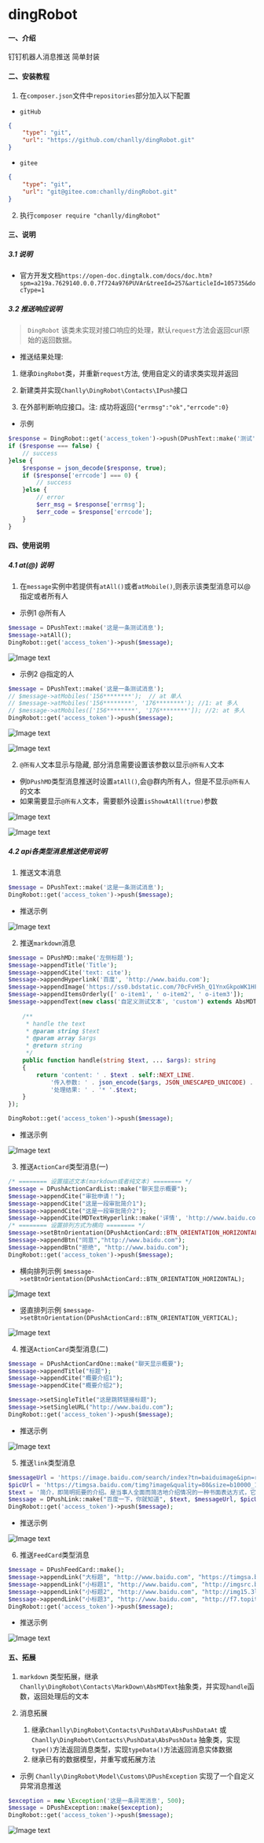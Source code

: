 # dingRobot

#### 一、介绍
钉钉机器人消息推送 简单封装

#### 二、安装教程

1. 在`composer.json`文件中`repositories`部分加入以下配置

* `gitHub`

```json
{
    "type": "git",
    "url": "https://github.com/chanlly/dingRobot.git"
}
```

* `gitee`

```json
{
    "type": "git",
    "url": "git@gitee.com:chanlly/dingRobot.git"
}
```

2. 执行`composer require "chanlly/dingRobot"`

#### 三、说明

##### 3.1 说明

* 官方开发文档`https://open-doc.dingtalk.com/docs/doc.htm?spm=a219a.7629140.0.0.7f724a976PUVAr&treeId=257&articleId=105735&docType=1`

##### 3.2 推送响应说明

> `DingRobot` 该类未实现对接口响应的处理，默认`request`方法会返回curl原始的返回数据。

* 推送结果处理:

1. 继承`DingRobot`类，并重新`request`方法, 使用自定义的请求类实现并返回 

2. 新建类并实现`Chanlly\DingRobot\Contacts\IPush`接口

3. 在外部判断响应接口。注: 成功将返回`{"errmsg":"ok","errcode":0}`

* 示例

```php
$response = DingRobot::get('access_token')->push(DPushText::make('测试'));
if ($response === false) {
    // success
}else {
    $response = json_decode($response, true);
    if ($response['errcode'] === 0) {
        // success
    }else {
        // error
        $err_msg = $response['errmsg'];
        $err_code = $response['errcode'];
    }
}

```


#### 四、使用说明

##### 4.1 at(@) 说明

1. 在`message`实例中若提供有`atAll()`或者`atMobile()`,则表示该类型消息可以@指定或者所有人

* 示例1 @所有人

```php
$message = DPushText::make('这是一条测试消息');
$message->atAll();
DingRobot::get('access_token')->push($message);
```

![Image text](https://raw.githubusercontent.com/chanlly/dingRobot/master/resource/image/robot_at_all.png)

* 示例2 @指定的人

```php
$message = DPushText::make('这是一条测试消息');
// $message->atMobiles('156********');  // at 单人
// $message->atMobiles('156********', '176********'); //1: at 多人
// $message->atMobiles(['156********', '176********']); //2: at 多人
DingRobot::get('access_token')->push($message);
```

![Image text](https://raw.githubusercontent.com/chanlly/dingRobot/master/resource/image/robot_at_mobile.png)

![Image text](https://raw.githubusercontent.com/chanlly/dingRobot/master/resource/image/robot_at_mobile_more.png)

2. `@所有人`文本显示与隐藏, 部分消息需要设置该参数以显示`@所有人`文本

* 例`DPushMD`类型消息推送时设置`atAll()`,会@群内所有人，但是不显示`@所有人`的文本
* 如果需要显示`@所有人`文本，需要额外设置`isShowAtAll(true)`参数

![Image text](https://raw.githubusercontent.com/chanlly/dingRobot/master/resource/image/robot_md_at_all.png)

![Image text](https://raw.githubusercontent.com/chanlly/dingRobot/master/resource/image/robot_md_at_mobile.png)

##### 4.2 api各类型消息推送使用说明

1. 推送文本消息

```php
$message = DPushText::make('这是一条测试消息');
DingRobot::get('access_token')->push($message);
```
* 推送示例

![Image text](https://raw.githubusercontent.com/chanlly/dingRobot/master/resource/image/robot_text_message.png)

2. 推送`markdown`消息

```php
$message = DPushMD::make('左侧标题');
$message->appendTitle('Title');
$message->appendCite('text: cite');
$message->appendHyperlink('百度', 'http://www.baidu.com');
$message->appendImage('https://ss0.bdstatic.com/70cFvHSh_Q1YnxGkpoWK1HF6hhy/it/u=22102217,2573612035&fm=27&gp=0.jpg');
$message->appendItemsOrderly([' o-item1', ' o-item2', ' o-item3']);
$message->appendText(new class('自定义测试文本', 'custom') extends AbsMDText {
    
    /**
     * handle the text
     * @param string $text
     * @param array $args
     * @return string
     */
    public function handle(string $text, ... $args): string
    {
        return 'content: ' . $text . self::NEXT_LINE.
            '传入参数: ' . json_encode($args, JSON_UNESCAPED_UNICODE) . self::NEXT_LINE .
            '处理结果: ' . '* '.$text;
    }
});

DingRobot::get('access_token')->push($message);

```
* 推送示例

![Image text](https://github.com/chanlly/dingRobot/raw/master/resource/image/robot_md_message.png)


3. 推送`ActionCard`类型消息(一)

```php
/* ======== 设置描述文本(markdown或者纯文本) ======== */
$message = DPushActionCardList::make("聊天显示概要");
$message->appendCite("审批申请！");
$message->appendCite("这是一段审批简介1");
$message->appendCite("这是一段审批简介2");
$message->appendCite(MDTextHyperlink::make('详情', 'http://www.baidu.com'));
/* ======== 设置排列方式为横向 ======== */
$message->setBtnOrientation(DPushActionCard::BTN_ORIENTATION_HORIZONTAL);
$message->appendBtn("同意","http://www.baidu.com");
$message->appendBtn("拒绝", "http://www.baidu.com");
DingRobot::get('access_token')->push($message);
```

* 横向排列示例 `$message->setBtnOrientation(DPushActionCard::BTN_ORIENTATION_HORIZONTAL);`

![Image text](https://github.com/chanlly/dingRobot/raw/master/resource/image/robot_btn_list_horizontal.png)

* 竖直排列示例 `$message->setBtnOrientation(DPushActionCard::BTN_ORIENTATION_VERTICAL);`

![Image text](https://github.com/chanlly/dingRobot/raw/master/resource/image/robot_btn_list_vertical.png)

4. 推送`ActionCard`类型消息(二)

```php
$message = DPushActionCardOne::make("聊天显示概要");
$message->appendTitle("标题");
$message->appendCite("概要介绍1");
$message->appendCite("概要介绍2");

$message->setSingleTitle("这是跳转链接标题");
$message->setSingleURL("http://www.baidu.com");
DingRobot::get('access_token')->push($message);
```

* 推送示例

![Image text](https://github.com/chanlly/dingRobot/raw/master/resource/image/robot_action_card.png)

5. 推送`link`类型消息

```php
$messageUrl = 'https://image.baidu.com/search/index?tn=baiduimage&ipn=r&ct=201326592&cl=2&lm=-1&st=-1&fm=result&fr=&sf=1&fmq=1548921909883_R&pv=&ic=&nc=1&z=&hd=&latest=&copyright=&se=1&showtab=0&fb=0&width=&height=&face=0&istype=2&ie=utf-8&hs=2&word=%E7%8B%82%E4%B8%89';
$picUrl = 'https://timgsa.baidu.com/timg?image&quality=80&size=b10000_10000&sec=1548922085&di=4f7f0aa0f29792e6c5d38cc1fe29e994&src=http://b-ssl.duitang.com/uploads/item/201607/29/20160729212858_FyiLZ.jpeg';
$text = '简介，即简明扼要的介绍。是当事人全面而简洁地介绍情况的一种书面表达方式，它是应用写作学研究的一种日常应用文体。';
$message = DPushLink::make("百度一下，你就知道", $text, $messageUrl, $picUrl);
DingRobot::get('access_token')->push($message);
```

* 推送示例

![Image text](https://github.com/chanlly/dingRobot/raw/master/resource/image/robot_link.png)


6. 推送`FeedCard`类型消息

```php
$message = DPushFeedCard::make();
$message->appendLink("大标题", "http://www.baidu.com", "https://timgsa.baidu.com/timg?image&quality=80&size=b9999_10000&sec=1548932526783&di=3d8345d0e2657a52310575f6a2ad47ed&imgtype=0&src=http%3A%2F%2Fs7.sinaimg.cn%2Fmw690%2F006886pozy74XL8aocu76%26690");
$message->appendLink("小标题1", "http://www.baidu.com", "http://imgsrc.baidu.com/imgad/pic/item/34fae6cd7b899e51fab3e9c048a7d933c8950d21.jpg");
$message->appendLink("小标题2", "http://www.baidu.com", "http://img15.3lian.com/2015/a1/14/d/23.jpg");
$message->appendLink("小标题3", "http://www.baidu.com", "http://f7.topitme.com/7/91/0f/11321340208bd0f917o.jpg");
DingRobot::get('access_token')->push($message);
```

* 推送示例

![Image text](https://github.com/chanlly/dingRobot/raw/master/resource/image/robot_feed_card.png)


#### 五、拓展

1. `markdown` 类型拓展，继承`Chanlly\DingRobot\Contacts\MarkDown\AbsMDText`抽象类，并实现`handle`函数，返回处理后的文本

2. 消息拓展
    1. 继承`Chanlly\DingRobot\Contacts\PushData\AbsPushDataAt` 或 `Chanlly\DingRobot\Contacts\PushData\AbsPushData` 抽象类，实现`type()`方法返回消息类型，实现`typeData()`方法返回消息实体数据
    2. 继承已有的数据模型，并重写或拓展方法
    
* 示例 `Chanlly\DingRobot\Model\Customs\DPushException` 实现了一个自定义异常消息推送

```php
$exception = new \Exception('这是一条异常消息', 500);
$message = DPushException::make($exception);
DingRobot::get('access_token')->push($message);
```
![Image text](https://github.com/chanlly/dingRobot/raw/master/resource/image/robot_custom_message.png)
